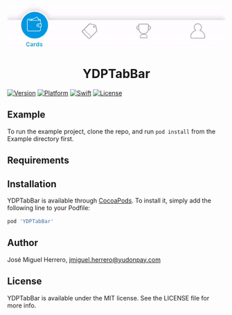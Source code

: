 <p align="center">
<img src="https://github.com/Yudonpay/YDPTabBar/blob/master/Resources/tabBar.gif">
</p>
<div align="center">
<h1> YDPTabBar</h1>
</div>

[![Version](https://img.shields.io/cocoapods/v/YDPTabBar.svg?style=flat)](https://cocoapods.org/pods/YDPTabBar)
[![Platform](https://img.shields.io/badge/Platform-iOS-blue.svg?style=fla)](https://cocoapods.org/pods/YDPTabBar)
[![Swift](https://img.shields.io/badge/Swift-4.2-orange.svg)](https://swift.org/)
[![License](https://camo.githubusercontent.com/eb5485388cd282c0139df4ed308b825420589a7c/68747470733a2f2f696d672e736869656c64732e696f2f6769746875622f6c6963656e73652f6861636b696674656b6861722f49514b6579626f6172644d616e616765722e737667)](https://github.com/Yudonpay/YDPTabBar/blob/master/LICENSE)

## Example

To run the example project, clone the repo, and run `pod install` from the Example directory first.

## Requirements

## Installation

YDPTabBar is available through [CocoaPods](https://cocoapods.org). To install
it, simply add the following line to your Podfile:

```ruby
pod 'YDPTabBar'
```

## Author

José Miguel Herrero, jmiguel.herrero@yudonpay.com

## License

YDPTabBar is available under the MIT license. See the LICENSE file for more info.
